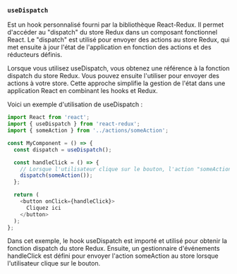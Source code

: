 ### ``useDispatch``
Est un hook personnalisé fourni par la bibliothèque React-Redux.
Il permet d'accéder au "dispatch" du store Redux dans un composant fonctionnel React.
Le "dispatch" est utilisé pour envoyer des actions au store Redux, qui met ensuite à jour
l'état de l'application en fonction des actions et des réducteurs définis.

Lorsque vous utilisez useDispatch, vous obtenez une référence à la fonction dispatch du
store Redux. Vous pouvez ensuite l'utiliser pour envoyer des actions à votre store.
Cette approche simplifie la gestion de l'état dans une application React en combinant les hooks et Redux.

Voici un exemple d'utilisation de useDispatch :
````js
import React from 'react';
import { useDispatch } from 'react-redux';
import { someAction } from '../actions/someAction';

const MyComponent = () => {
  const dispatch = useDispatch();

  const handleClick = () => {
    // Lorsque l'utilisateur clique sur le bouton, l'action "someAction" est envoyée au store Redux
    dispatch(someAction());
  };

  return (
    <button onClick={handleClick}>
      Cliquez ici
    </button>
  );
};
````
Dans cet exemple, le hook useDispatch est importé et utilisé pour obtenir la fonction dispatch du store Redux.
Ensuite, un gestionnaire d'événements handleClick est défini pour envoyer l'action someAction au store lorsque
l'utilisateur clique sur le bouton.
